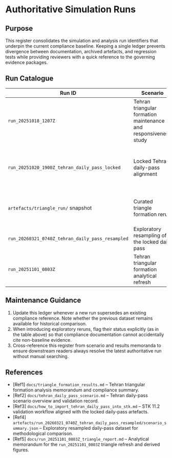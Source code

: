# Authoritative Simulation Runs

## Purpose
This register consolidates the simulation and analysis run identifiers that underpin the current compliance baseline. Keeping a single ledger prevents divergence between documentation, archived artefacts, and regression tests while providing reviewers with a quick reference to the governing evidence packages.

## Run Catalogue
| Run ID | Scenario | Directory | Key Evidence | Notes |
| --- | --- | --- | --- | --- |
| `run_20251018_1207Z` | Tehran triangular formation maintenance and responsiveness study | `artefacts/run_20251018_1207Z/` | `triangle_summary.json`, `maintenance_summary.csv`, `command_windows.csv`, `injection_recovery.csv`, `drag_dispersion.csv`, `injection_recovery_cdf.svg` | Captures the ninety-six-second window, distinguishes the \(343.62\,\text{km}\) windowed and \(641.89\,\text{km}\) full-propagation ground-distance maxima, and provides the MR-5 to MR-7 evidence stack documented in `docs/triangle_formation_results.md`.[Ref1] |
| `run_20251020_1900Z_tehran_daily_pass_locked` | Locked Tehran daily-pass alignment | `artefacts/run_20251020_1900Z_tehran_daily_pass_locked/` | `scenario_summary.json`, `deterministic_summary.json`, `monte_carlo_summary.json`, `stk_export/` ephemeris suite | Establishes the \(350.7885044642857^{\circ}\) optimised RAAN with the 07:39:25–07:40:55Z imaging window and the 20:55:00–21:08:00Z downlink, forming the authoritative evidence cited across the compliance matrix and STK validation guide.[Ref2][Ref3] |
| `artefacts/triangle_run/` snapshot | Curated triangle formation rerun | `artefacts/triangle_run/` | Mirrors the `run_20251018_1207Z` data products together with `run_metadata.json` | Provides a convenient analyst-ready bundle for familiarisation and demonstrations; the underlying evidence remains the `run_20251018_1207Z` dataset listed above.[Ref1] |
| `run_20260321_0740Z_tehran_daily_pass_resampled` | Exploratory resampling of the locked daily pass | `artefacts/run_20260321_0740Z_tehran_daily_pass_resampled/` | `scenario_summary.json`, `monte_carlo_summary.json`, `stk_export/` ephemeris suite | Retains the locked geometry while exercising the resampling workflow; marked as non-baseline but kept for methodological comparison.[Ref4] |
| `run_20251101_0803Z` | Tehran triangular formation analytical refresh | `artefacts/run_20251101_0803Z/` | `triangle_summary.json`, diagnostics CSVs, STK export, `plots/` analytical figures | Supplements the baseline with publication-ready visual analytics, perturbation estimates, and validation overlays captured in `docs/run_20251101_0803Z_triangle_report.md`.[Ref5] |

## Maintenance Guidance
1. Update this ledger whenever a new run supersedes an existing compliance reference. Note whether the previous dataset remains available for historical comparison.
2. When introducing exploratory reruns, flag their status explicitly (as in the table above) so that compliance documentation cannot accidentally cite non-baseline evidence.
3. Cross-reference this register from scenario and results memoranda to ensure downstream readers always resolve the latest authoritative run without manual searching.

## References
- [Ref1] `docs/triangle_formation_results.md` – Tehran triangular formation analysis memorandum and compliance summary.
- [Ref2] `docs/tehran_daily_pass_scenario.md` – Tehran daily-pass scenario overview and validation record.
- [Ref3] `docs/how_to_import_tehran_daily_pass_into_stk.md` – STK 11.2 validation workflow aligned with the locked daily-pass artefacts.
- [Ref4] `artefacts/run_20260321_0740Z_tehran_daily_pass_resampled/scenario_summary.json` – Exploratory resampled daily-pass dataset for methodological comparison.
- [Ref5] `docs/run_20251101_0803Z_triangle_report.md` – Analytical memorandum for the `run_20251101_0803Z` triangle refresh and derived figures.
